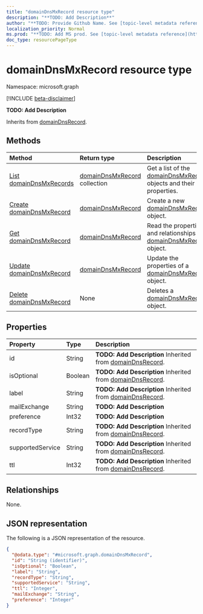 ```yaml
---
title: "domainDnsMxRecord resource type"
description: "**TODO: Add Description**"
author: "**TODO: Provide Github Name. See [topic-level metadata reference](https://msgo.azurewebsites.net/add/document/guidelines/metadata.html#topic-level-metadata)**"
localization_priority: Normal
ms.prod: "**TODO: Add MS prod. See [topic-level metadata reference](https://msgo.azurewebsites.net/add/document/guidelines/metadata.html#topic-level-metadata)**"
doc_type: resourcePageType
---
```


# domainDnsMxRecord resource type

Namespace: microsoft.graph

[!INCLUDE [beta-disclaimer](../../includes/beta-disclaimer.md)]

**TODO: Add Description**


Inherits from [domainDnsRecord](../resources/domaindnsrecord.md).

## Methods
|Method|Return type|Description|
|:---|:---|:---|
|[List domainDnsMxRecords](../api/domaindnsmxrecord-list.md)|[domainDnsMxRecord](../resources/domaindnsmxrecord.md) collection|Get a list of the [domainDnsMxRecord](../resources/domaindnsmxrecord.md) objects and their properties.|
|[Create domainDnsMxRecord](../api/domaindnsmxrecord-create.md)|[domainDnsMxRecord](../resources/domaindnsmxrecord.md)|Create a new [domainDnsMxRecord](../resources/domaindnsmxrecord.md) object.|
|[Get domainDnsMxRecord](../api/domaindnsmxrecord-get.md)|[domainDnsMxRecord](../resources/domaindnsmxrecord.md)|Read the properties and relationships of a [domainDnsMxRecord](../resources/domaindnsmxrecord.md) object.|
|[Update domainDnsMxRecord](../api/domaindnsmxrecord-update.md)|[domainDnsMxRecord](../resources/domaindnsmxrecord.md)|Update the properties of a [domainDnsMxRecord](../resources/domaindnsmxrecord.md) object.|
|[Delete domainDnsMxRecord](../api/domaindnsmxrecord-delete.md)|None|Deletes a [domainDnsMxRecord](../resources/domaindnsmxrecord.md) object.|

## Properties
|Property|Type|Description|
|:---|:---|:---|
|id|String|**TODO: Add Description** Inherited from [domainDnsRecord](../resources/domaindnsrecord.md).|
|isOptional|Boolean|**TODO: Add Description** Inherited from [domainDnsRecord](../resources/domaindnsrecord.md).|
|label|String|**TODO: Add Description** Inherited from [domainDnsRecord](../resources/domaindnsrecord.md).|
|mailExchange|String|**TODO: Add Description**|
|preference|Int32|**TODO: Add Description**|
|recordType|String|**TODO: Add Description** Inherited from [domainDnsRecord](../resources/domaindnsrecord.md).|
|supportedService|String|**TODO: Add Description** Inherited from [domainDnsRecord](../resources/domaindnsrecord.md).|
|ttl|Int32|**TODO: Add Description** Inherited from [domainDnsRecord](../resources/domaindnsrecord.md).|

## Relationships
None.

## JSON representation
The following is a JSON representation of the resource.
<!-- {
  "blockType": "resource",
  "keyProperty": "id",
  "@odata.type": "microsoft.graph.domainDnsMxRecord",
  "baseType": "Microsoft.DirectoryServices.domainDnsRecord",
  "openType": false
}
-->
``` json
{
  "@odata.type": "#microsoft.graph.domainDnsMxRecord",
  "id": "String (identifier)",
  "isOptional": "Boolean",
  "label": "String",
  "recordType": "String",
  "supportedService": "String",
  "ttl": "Integer",
  "mailExchange": "String",
  "preference": "Integer"
}
```

